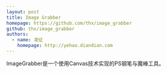 ```yaml
---
layout: post
title: Image Grabber
homepage: https://github.com/thx/image_grabber
github: thx/image_grabber
authors:
  - name: 凌征
    homepage: http://yehao.diandian.com
---
```


ImageGrabber是一个使用Canvas技术实现的PS钢笔与魔棒工具。